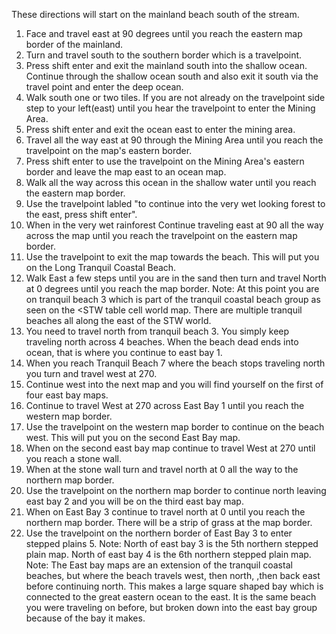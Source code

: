 These directions will start on the mainland beach south of the stream.
1. Face and travel east at 90 degrees until you reach the eastern map border of the mainland.
2. Turn and travel south to the southern border which is a travelpoint.
3. Press shift enter and exit the mainland south into the shallow ocean. Continue through the shallow ocean south and also exit it south via the travel point and enter the deep ocean.
4. Walk south one or two tiles. If you are not already on the travelpoint side step to your left(east) until you hear the travelpoint to enter the Mining Area.
5. Press shift enter and exit the ocean east to enter the mining area.
6. Travel all the way east at 90 through the Mining Area until you reach the travelpoint on the map's eastern border.
7. Press shift enter to use the travelpoint on the Mining Area's eastern border and leave the map east to an ocean map.
8. Walk all the way across this ocean in the shallow water until you reach the eastern map border.
9. Use the travelpoint labled "to continue into the very wet looking forest to the east, press shift enter".
10. When in the very wet rainforest Continue traveling east at 90 all the way across the map until you reach the travelpoint on the eastern map border.
11. Use the travelpoint to exit the map towards the beach. This will put you on the Long Tranquil Coastal Beach.
12. Walk East a few steps until you are in the sand then turn and travel North at 0 degrees until you reach the map border.
Note: At this point you are on tranquil beach 3 which is part of the tranquil coastal beach group as seen on the <STW table cell world map. There are multiple tranquil beaches all along the east of the STW world.
9. You need to travel north from tranquil beach 3. You simply keep traveling north across 4 beaches. When the beach dead ends into ocean, that is where you continue to east bay 1.
10. When you reach Tranquil Beach 7 where the beach stops traveling north you turn and travel west at 270.
11. Continue west into the next map and you will find yourself on the first of four east bay maps.
12. Continue to travel West at 270 across East Bay 1 until you reach the western map border.
13. Use the travelpoint on the western map border to continue on the beach west. This will put you on the second East Bay map.
14. When on the second east bay map continue to travel West at 270 until you reach a stone wall.
15. When at the stone wall turn and travel north at 0 all the way to the northern map border.
16. Use the travelpoint on the northern map border to continue north leaving east bay 2 and you will be on the third east bay map.
17. When on East Bay 3 continue to travel north at 0 until you reach the northern map border. There will be a strip of grass at the map border.
18. Use the travelpoint on the northern border of East Bay 3 to enter stepped plains 5.
Note: North of east bay 3 is the 5th northern stepped plain map. North of east bay 4 is the 6th northern stepped plain map.
Note: The East bay maps are an extension of the tranquil coastal beaches, but where the beach travels west, then north, ,then back east before continuing north. This makes a large square shaped bay which is connected to the great eastern ocean to the east. It is the same beach you were traveling on before, but broken down into the east bay group because of the bay it makes.